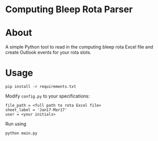 # Computing Bleep Rota Parser

About
=====
A simple Python tool to read in the computing bleep rota Excel file and create Outlook events for your rota slots.

Usage
=====
```
pip install -r requirements.txt
```

Modify `config.py` to your specifications:

```
file_path = <full path to rota Excel file>
sheet_label = 'Jan17-Mar17'
user = <your initials> 
```

Run using 

```
python main.py
```

